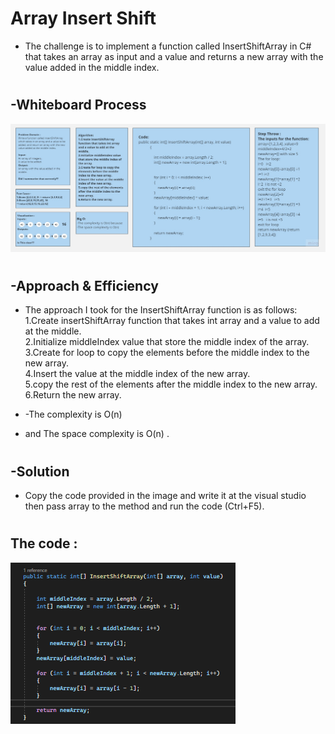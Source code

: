 # Array Insert Shift
+ The challenge is to implement a function called InsertShiftArray in C# that takes an array as input and a value and returns a new array with the value added in the middle index.

#
## -Whiteboard Process
![Insert-Shift](./Insert-shift-Whiteboard.jpg)

#
## -Approach & Efficiency
+ The approach I took for the InsertShiftArray function is as follows:    
1.Create insertShiftArray function that takes int array and a value to add at the middle.         
2.Initialize middleIndex value that store the middle index of the array.         
3.Create for loop to copy the elements before the middle index to the new array.           
4.Insert the value at the middle index of the new array.             
5.copy the rest of the elements after the middle index to the new array.            
6.Return the new array.          
 
+ -The complexity is O(n)
- and The space complexity is O(n) .

#
## -Solution
+ Copy the code provided in the image and write it at the visual studio then pass array to the method and run the code (Ctrl+F5).
#
## The code :
![Reverse Array](./code2.png)



